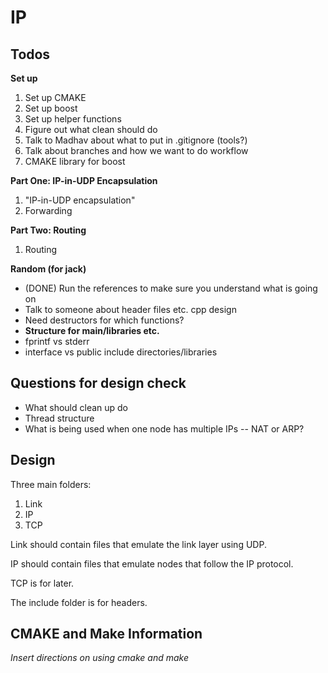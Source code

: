 # IP

## Todos
**Set up** 
1) Set up CMAKE
2) Set up boost
3) Set up helper functions
4) Figure out what clean should do
5) Talk to Madhav about what to put in .gitignore (tools?)
6) Talk about branches and how we want to do workflow
7) CMAKE library for boost

**Part One: IP-in-UDP Encapsulation**
1) "IP-in-UDP encapsulation"
2) Forwarding

**Part Two: Routing**
1) Routing

**Random (for jack)**
- (DONE) Run the references to make sure you understand what is going on 
- Talk to someone about header files etc. cpp design
- Need destructors for which functions?
- **Structure for main/libraries etc.**
- fprintf vs stderr 
- interface vs public include directories/libraries

## Questions for design check
- What should clean up do
- Thread structure
- What is being used when one node has multiple IPs -- NAT or ARP? 

## Design

Three main folders:
1) Link
2) IP
3) TCP

Link should contain files that emulate the link layer using UDP.

IP should contain files that emulate nodes that follow the IP protocol.

TCP is for later. 

The include folder is for headers. 

## CMAKE and Make Information

*Insert directions on using cmake and make*